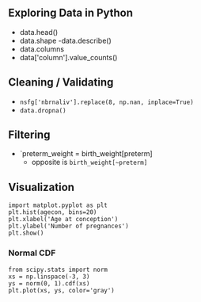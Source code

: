 ##  Exploring Data in Python

- data.head()
- data.shape
-data.describe()
- data.columns
- data['column'].value_counts()


## Cleaning / Validating
- `nsfg['nbrnaliv'].replace(8, np.nan, inplace=True)`
- `data.dropna()`

## Filtering
- `preterm_weight = birth_weight[preterm]
  - opposite is `birth_weight[~preterm]`
  
## Visualization 
``` 
import matplot.pyplot as plt
plt.hist(agecon, bins=20)
plt.xlabel('Age at conception')
plt.ylabel('Number of pregnances')
plt.show()
```

### Normal CDF
```
from scipy.stats import norm
xs = np.linspace(-3, 3)
ys = norm(0, 1).cdf(xs)
plt.plot(xs, ys, color='gray')
```
